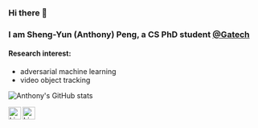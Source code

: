 ### Hi there 👋  

### I am Sheng-Yun (Anthony) Peng, a CS PhD student [@Gatech](https://www.cc.gatech.edu/) 

#### Research interest:
- adversarial machine learning
- video object tracking
  
<!-- github stats: credits to https://github.com/anuraghazra/github-readme-stats -->
![Anthony's GitHub stats](https://github-readme-stats.vercel.app/api?username=ShengYun-Peng&count_private=true&show_icons=true&theme=prussian)  
<!-- linkedin -->
[<img align="left" alt="Linkedin" height="25px" src="https://img.shields.io/badge/LinkedIn-0077B5?style=for-the-badge&logo=linkedin&logoColor=white" />](https://www.linkedin.com/in/shengyun-anthony-peng-443bb6151/)  
<!-- twitter -->
[<img align="left" alt="Linkedin" height="25px" src="https://img.shields.io/badge/Twitter-1DA1F2?style=for-the-badge&logo=twitter&logoColor=white" />](https://twitter.com/Anthony89188307) 

